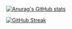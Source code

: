 [![Anurag's GitHub stats](https://github-readme-stats.vercel.app/api?username=ThiagoJv-pro)](https://github.com/anuraghazra/github-readme-stats)

[![GitHub Streak](https://github-readme-streak-stats.herokuapp.com?user=thejv-theme&theme=dark&hide_border=true&date_format=M%20j%5B%2C%20Y%5D)](https://git.io/streak-stats)

